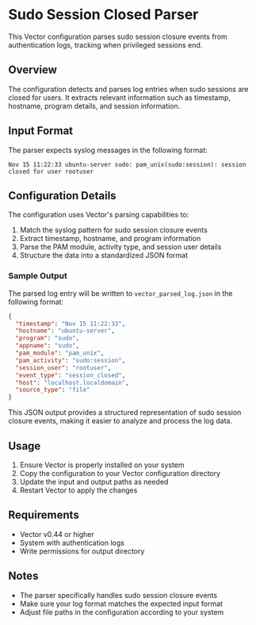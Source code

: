 # Sudo Session Closed Parser

This Vector configuration parses sudo session closure events from authentication logs, tracking when privileged sessions end.

## Overview

The configuration detects and parses log entries when sudo sessions are closed for users. It extracts relevant information such as timestamp, hostname, program details, and session information.

## Input Format

The parser expects syslog messages in the following format:

```
Nov 15 11:22:33 ubuntu-server sudo: pam_unix(sudo:session): session closed for user rootuser
```

## Configuration Details

The configuration uses Vector's parsing capabilities to:
1. Match the syslog pattern for sudo session closure events
2. Extract timestamp, hostname, and program information
3. Parse the PAM module, activity type, and session user details
4. Structure the data into a standardized JSON format

### Sample Output

The parsed log entry will be written to `vector_parsed_log.json` in the following format:

```json
{
  "timestamp": "Nov 15 11:22:33",
  "hostname": "ubuntu-server",
  "program": "sudo",
  "appname": "sudo",
  "pam_module": "pam_unix",
  "pam_activity": "sudo:session",
  "session_user": "rootuser",
  "event_type": "session_closed",
  "host": "localhost.localdomain",
  "source_type": "file"
}
```

This JSON output provides a structured representation of sudo session closure events, making it easier to analyze and process the log data.

## Usage

1. Ensure Vector is properly installed on your system
2. Copy the configuration to your Vector configuration directory
3. Update the input and output paths as needed
4. Restart Vector to apply the changes

## Requirements

- Vector v0.44 or higher
- System with authentication logs
- Write permissions for output directory

## Notes

- The parser specifically handles sudo session closure events
- Make sure your log format matches the expected input format
- Adjust file paths in the configuration according to your system
